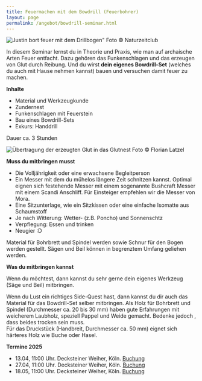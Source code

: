 ```yaml
---
title: Feuermachen mit dem Bowdrill (Feuerbohrer)
layout: page
permalink: /angebot/bowdrill-seminar.html
---
```

![Justin bort feuer mit dem Drillbogen"](/images/justin-bowdrill-action.jpg)
Foto © Naturzeitclub

In diesem Seminar lernst du in Theorie und Praxis, 
wie man auf archaische Arten Feuer entfacht. 
Dazu gehören das Funkenschlagen und das erzeugen von Glut durch Reibung.
Und du wirst **dein eigenes Bowdrill-Set** (welches du auch mit Hause nehmen kannst) bauen 
und versuchen damit feuer zu machen.

**Inhalte**
- Material und Werkzeugkunde
- Zundernest
- Funkenschlagen mit Feuerstein
- Bau eines Bowdrill-Sets
- Exkurs: Handdrill

Dauer ca. 3 Stunden  

![Übertragung der erzeugten Glut in das Glutnest](
/images/bowdrill-glut-uebertragung-glutnest.png "Übertragung der erzeugten Glut in das Glutnest")
Foto © Florian Latzel

**Muss du mitbringen musst**

- Die Volljährigkeit oder eine erwachsene Begleitperson
- Ein Messer mit dem du mühelos längere Zeit schnitzen kannst. 
Optimal eignen sich festehende Messer mit einem sogenannte Bushcraft Messer 
mit einem Scandi Anschliff. Für Einsteiger empfehlen wir die Messer von Mora.
- Eine Sitzunterlage, wie ein Sitzkissen oder eine einfache Isomatte aus Schaumstoff
- Je nach Witterung: Wetter- (z.B. Poncho) und Sonnenschtz 
- Verpflegung: Essen und trinken
- Neugier :D

Material für Bohrbrett und Spindel werden sowie Schnur für den Bogen werden gestellt. 
Sägen und Beil können in begrenztem Umfang geliehen werden.

**Was du mitbringen kannst**

Wenn du möchtest, dann kannst du sehr gerne dein eigenes Werkzeug (Säge und Beil) mitbringen.

Wenn du Lust ein richtiges Side-Quest hast, 
dann kannst du dir auch das Material für das Bowdrill-Set selber mitbringen.
Als Holz für Bohrbrett und Spindel (Durchmesser ca. 20 bis 30 mm) haben gute Erfahrungen mit weicherem Laubholz, 
speziell Pappel und Weide gemacht.
Bedenke jedoch , dass beides trocken sein muss.    
Für das Druckstück (Handbreit, Durchmesser ca. 50 mm) eignet sich härteres Holz wie Buche oder Hasel.

**Termine 2025**

- 13.04, 11:00 Uhr. Decksteiner Weiher, Köln. [Buchung]() 
- 27.04, 11:00 Uhr. Decksteiner Weiher, Köln. [Buchung]() 
- 18.05, 11:00 Uhr. Decksteiner Weiher, Köln. [Buchung]()


 
